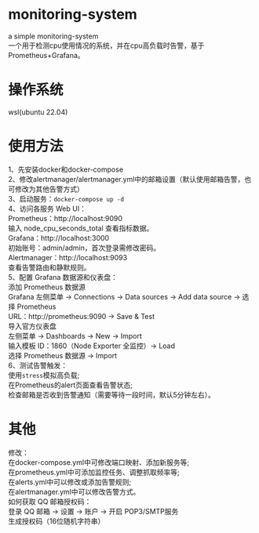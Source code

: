# monitoring-system
 a simple monitoring-system  
 一个用于检测cpu使用情况的系统，并在cpu高负载时告警，基于Prometheus+Grafana。
# 操作系统
 wsl(ubuntu 22.04)
# 使用方法
 1、先安装docker和docker-compose  
 2、修改alertmanager/alertmanager.yml中的邮箱设置（默认使用邮箱告警，也可修改为其他告警方式）  
 3、启动服务：`docker-compose up -d`  
 4、访问各服务 Web UI：  
    ​Prometheus：http://localhost:9090  
      输入 node_cpu_seconds_total 查看指标数据。  
    ​Grafana：http://localhost:3000  
      初始账号：admin/admin，首次登录需修改密码。  
    ​Alertmanager：http://localhost:9093  
      查看告警路由和静默规则。   
 5、配置 Grafana 数据源和仪表盘：  
    ​添加 Prometheus 数据源​  
      Grafana 左侧菜单 → Connections → Data sources → Add data source → 选择 Prometheus  
      URL：http://prometheus:9090 → Save & Test  
    ​导入官方仪表盘​  
      左侧菜单 → Dashboards → New → Import  
      输入模板 ID：1860（Node Exporter 全监控）→ Load  
      选择 Prometheus 数据源 → Import  
 6、测试告警触发：  
    使用`stress`模拟高负载;  
    在Prometheus的alert页面查看告警状态;  
    检查邮箱是否收到告警通知（需要等待一段时间，默认5分钟左右）。  
# 其他
 修改：  
 在docker-compose.yml中可修改端口映射、添加新服务等;  
 在prometheus.yml中可添加监控任务、调整抓取频率等;  
 在alerts.yml中可以修改或添加告警规则;  
 在alertmanager.yml中可以修改告警方式。  
 如何获取 QQ 邮箱授权码：  
 登录 QQ 邮箱 → 设置 → 账户 → 开启 POP3/SMTP服务  
 生成授权码（16位随机字符串）
